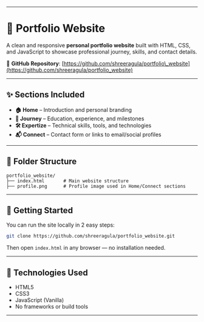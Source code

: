 
---

# 💼 Portfolio Website

A clean and responsive **personal portfolio website** built with HTML, CSS, and JavaScript to showcase professional journey, skills, and contact details.

🔗 **GitHub Repository**: [https://github.com/shreeragula/portfolio\_website](https://github.com/shreeragula/portfolio_website)

---

## ✨ Sections Included

* **🏠 Home** – Introduction and personal branding
* **📘 Journey** – Education, experience, and milestones
* **🛠️ Expertize** – Technical skills, tools, and technologies
* **📬 Connect** – Contact form or links to email/social profiles

---

## 📁 Folder Structure

```
portfolio_website/
├── index.html       # Main website structure
├── profile.png      # Profile image used in Home/Connect sections
```

---

## 🚀 Getting Started

You can run the site locally in 2 easy steps:

```bash
git clone https://github.com/shreeragula/portfolio_website.git
```

Then open `index.html` in any browser — no installation needed.

---

## 📌 Technologies Used

* HTML5
* CSS3
* JavaScript (Vanilla)
* No frameworks or build tools

---




